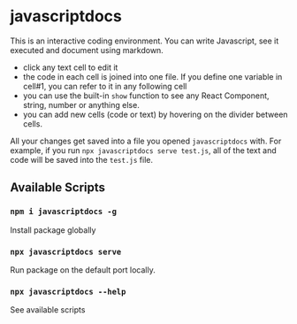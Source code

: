 # javascriptdocs

This is an interactive coding environment. You can write Javascript, see it executed and document using markdown.

- click any text cell to edit it
- the code in each cell is joined into one file. If you define one variable in cell#1, you can refer to it in any following cell
- you can use the built-in `show` function to see any React Component, string, number or anything else.
- you can add new cells (code or text) by hovering on the divider between cells.

All your changes get saved into a file you opened `javascriptdocs` with. For example, if you run `npx javascriptdocs serve test.js`, all of the text and code will be saved into the `test.js` file.

## Available Scripts

### `npm i javascriptdocs -g`

Install package globally

### `npx javascriptdocs serve`

Run package on the default port locally.

### `npx javascriptdocs --help`

See available scripts
